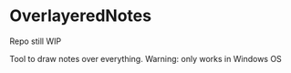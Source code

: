 # OverlayeredNotes

Repo still WIP

Tool to draw notes over everything.
Warning: only works in Windows OS
